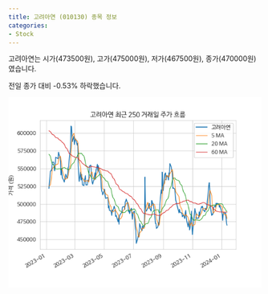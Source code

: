 ```yaml
---
title: 고려아연 (010130) 종목 정보
categories:
- Stock
---
```


고려아연는 시가(473500원), 고가(475000원), 저가(467500원), 종가(470000원)였습니다.

전일 종가 대비 -0.53% 하락했습니다.

<!-- more -->

![010130](/assets/images/stock/010130.png)